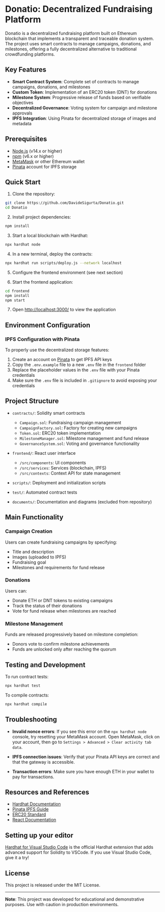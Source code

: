 # Donatio: Decentralized Fundraising Platform

Donatio is a decentralized fundraising platform built on Ethereum blockchain that implements a transparent and traceable donation system. The project uses smart contracts to manage campaigns, donations, and milestones, offering a fully decentralized alternative to traditional crowdfunding platforms.

## Key Features

- **Smart Contract System**: Complete set of contracts to manage campaigns, donations, and milestones
- **Custom Token**: Implementation of an ERC20 token (DNT) for donations
- **Milestone System**: Progressive release of funds based on verifiable objectives
- **Decentralized Governance**: Voting system for campaign and milestone approvals
- **IPFS Integration**: Using Pinata for decentralized storage of images and metadata

## Prerequisites

- [Node.js](https://nodejs.org/) (v14.x or higher)
- [npm](https://www.npmjs.com/) (v6.x or higher)
- [MetaMask](https://metamask.io/) or other Ethereum wallet
- [Pinata](https://www.pinata.cloud/) account for IPFS storage

## Quick Start

1. Clone the repository:

```sh
git clone https://github.com/DavideSigurta/Donatio.git
cd Donatio
```

2. Install project dependencies:

```sh
npm install
```

3. Start a local blockchain with Hardhat:

```sh
npx hardhat node
```

4. In a new terminal, deploy the contracts:

```sh
npx hardhat run scripts/deploy.js --network localhost
```

5. Configure the frontend environment (see next section)

6. Start the frontend application:

```sh
cd frontend
npm install
npm start
```

7. Open [http://localhost:3000/](http://localhost:3000/) to view the application

## Environment Configuration

### IPFS Configuration with Pinata

To properly use the decentralized storage features:

1. Create an account on [Pinata](https://www.pinata.cloud/) to get IPFS API keys
2. Copy the `.env.example` file to a new `.env` file in the `frontend` folder
3. Replace the placeholder values in the `.env` file with your Pinata credentials
4. Make sure the `.env` file is included in `.gitignore` to avoid exposing your credentials


## Project Structure

- `contracts/`: Solidity smart contracts
  - `Campaign.sol`: Fundraising campaign management
  - `CampaignFactory.sol`: Factory for creating new campaigns
  - `Token.sol`: ERC20 token implementation
  - `MilestoneManager.sol`: Milestone management and fund release
  - `GovernanceSystem.sol`: Voting and governance functionality
  
- `frontend/`: React user interface
  - `/src/components`: UI components
  - `/src/services`: Services (blockchain, IPFS)
  - `/src/contexts`: Context API for state management
  
- `scripts/`: Deployment and initialization scripts
- `test/`: Automated contract tests
- `documents/`: Documentation and diagrams (excluded from repository)

## Main Functionality

### Campaign Creation

Users can create fundraising campaigns by specifying:
- Title and description
- Images (uploaded to IPFS)
- Fundraising goal
- Milestones and requirements for fund release

### Donations

Users can:
- Donate ETH or DNT tokens to existing campaigns
- Track the status of their donations
- Vote for fund release when milestones are reached

### Milestone Management

Funds are released progressively based on milestone completion:
- Donors vote to confirm milestone achievements
- Funds are unlocked only after reaching the quorum

## Testing and Development

To run contract tests:

```sh
npx hardhat test
```

To compile contracts:

```sh
npx hardhat compile
```

## Troubleshooting

- **Invalid nonce errors**: If you see this error on the `npx hardhat node` console, try resetting your MetaMask account. Open MetaMask, click on your account, then go to `Settings > Advanced > Clear activity tab data`.

- **IPFS connection issues**: Verify that your Pinata API keys are correct and that the gateway is accessible.

- **Transaction errors**: Make sure you have enough ETH in your wallet to pay for transactions.

## Resources and References

- [Hardhat Documentation](https://hardhat.org/docs/)
- [Pinata IPFS Guide](https://docs.pinata.cloud/)
- [ERC20 Standard](https://eips.ethereum.org/EIPS/eip-20)
- [React Documentation](https://reactjs.org/docs/getting-started.html)

## Setting up your editor

[Hardhat for Visual Studio Code](https://hardhat.org/hardhat-vscode) is the official Hardhat extension that adds advanced support for Solidity to VSCode. If you use Visual Studio Code, give it a try!

## License

This project is released under the MIT License.

---

**Note**: This project was developed for educational and demonstrative purposes. Use with caution in production environments.
